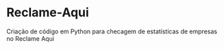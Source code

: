 # Reclame-Aqui
Criação de código em Python para checagem de  estatísticas de empresas no Reclame Aqui

